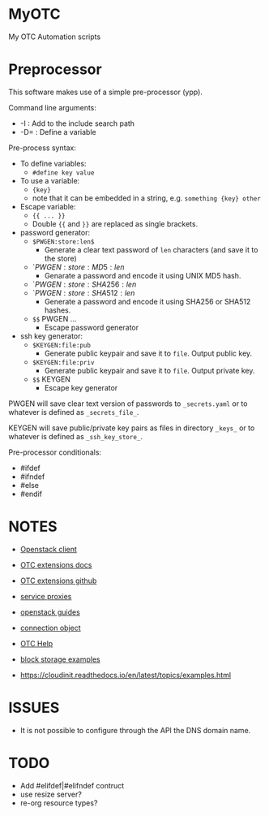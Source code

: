 # MyOTC

My OTC Automation scripts

# Preprocessor

This software makes use of a simple pre-processor (ypp).

Command line arguments:

- -I<path> : Add <path> to the include search path
- -D<key>=<value> : Define a variable

Pre-process syntax:

- To define variables:
  - `#define key value`
- To use a variable:
  - `{key}`
  - note that it can be embedded in a string, e.g. `something {key} other`
- Escape variable:
  - `{{ ... }}`
  - Double `{{` and `}}` are replaced as single brackets.
- password generator:
  - `$PWGEN:store:len$`
    - Generate a clear text password  of `len` characters (and save
      it to the store)
  - `$PWGEN:store:MD5:len$
    - Genarate a password and encode it using UNIX MD5 hash.
  - `$PWGEN:store:SHA256:len$
  - `$PWGEN:store:SHA512:len$
    - Generate a password and encode it using SHA256 or SHA512 hashes.
  - `$$` PWGEN ...
    - Escape password generator
- ssh key generator:
  - `$KEYGEN:file:pub`
    - Generate public keypair and save it to `file`.  Output public key.
  - `$KEYGEN:file:priv`
    - Generate public keypair and save it to `file`.  Output private key.
  - `$$` KEYGEN
    - Escape key generator

PWGEN will save clear text version of passwords to `_secrets.yaml` or
to whatever is defined as `_secrets_file_`.

KEYGEN will save public/private key pairs as files in directory
`_keys_` or to whatever is defined as `_ssh_key_store_`.

Pre-processor conditionals:

- #ifdef <variable>
- #ifndef <variable>
- #else
- #endif

# NOTES

- [Openstack client](https://pypi.org/project/python-openstackclient/)
- [OTC extensions docs](https://python-otcextensions.readthedocs.io/en/latest/)
- [OTC extensions github](https://github.com/opentelekomcloud/python-otcextensions)

- [service proxies](https://python-otcextensions.readthedocs.io/en/latest/sdk/proxies/index.html)
- [openstack guides](https://docs.openstack.org/openstacksdk/latest/user/index.html)
- [connection object](https://docs.openstack.org/openstacksdk/latest/user/connection.html)
- [OTC Help](https://docs.otc.t-systems.com/nat/index.html)
- [block storage examples](https://docs.otc.t-systems.com/devg/sdk/sdk_02_0017.html)


- https://cloudinit.readthedocs.io/en/latest/topics/examples.html

# ISSUES

- It is not possible to configure through the API the DNS domain
  name.

# TODO

- Add #elifdef|#elifndef contruct
- use resize server?
- re-org resource types?

